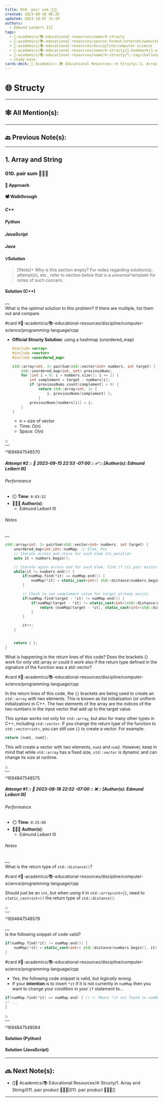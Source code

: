```yaml
---
title: 010. pair sum 👨🏽‍💻
created: 2023-08-18 06:26
updated: 2023-10-07 15:19
authors:
  - Edmund Leibert III
tags:
  - 🔴-academics/📚-educational-resources/name/🌐-structy
  - 🔴-academics/📚-educational-resources/source-format/internet/website
  - 🔴-academics/📚-educational-resources/discipline/computer-science
  - 🔴-academics/📚-educational-resources/name/🌐-structy/🔖-bookmark/1-array-and-string/010-pair-sum-🧑🏽‍💻
  - 🔴-academics/📚-educational-resources/name/🌐-structy/🏷️-tag/challenge
  - study-note
cards-deck: 🔴 Academics::📚 Educational Resources::🌐 Structy::1. Array and String::010. pair sum 🧑🏽‍💻
---
```


#  🌐 Structy

---

## 🕸️ All Mention(s): 

---

## 🔙 Previous Note(s):

---

## 1. Array and String

### **010. pair sum 👨🏽‍💻**

#### 🧭 Approach

#### 📽️ Walkthrough

##### C++

##### Python

##### JavaScript

##### Java

#### 💡Solution

> [!Note]+ Why is this section empty?
> For notes regarding solution(s), attempt(s), etc., refer to section below that is a _universal_ template for notes of such concern.


#### Solution (C++)

﹇<br>
What is the _optimal_ solution to this problem? If there are multiple, list them out and compare.

#card  #🔴-academics/📚-educational-resources/discipline/computer-science/programming-language/cpp

- **Official Structy Solution**: using a hashmap (unordered_map)

	```cpp
	#include <array> 
	#include <vector> 
	#include <unordered_map> 
	
	std::array<int, 2> pairSum(std::vector<int> numbers, int target) { 
		std::unordered_map<int, int> previousNums;
		for (int i = 0; i < numbers.size(); i += 1) {
			int complement = target - numbers[i];
			if (previousNums.count(complement) > 0) {
				return std::array<int, 2> {
					i, previousNums[complement] };
				}
			previousNums[numbers[i]] = i;
		}
	}
	```

	- n = size of vector
	- Time: O(n)
	- Space: O(n)

⌂
<br>﹈<br>^1694847548570



##### Attempt #2 :: 📆 2023-09-15 22:53 -07:00 :: ✅ :: \[Author(s): Edmund Leibert III\]

###### Performance

- ⏲️ **Time**: `0:03:52`
- 🧔🏽‍♂️ **Author(s)**:
	- Edmund Leibert III

###### Notes

﹇<br>
```cpp
std::array<int, 2> pairSum(std::vector<int> numbers, int target) {
    unordered_map<int,int> numMap; // Elem, Pos
    // Iterate across and store for each elem its position
    auto it = numbers.begin();

    // Iterate again across and for each elem, find if its pair exists
    while(it != numbers.end()) {
        if(numMap.find(*it) == numMap.end()) {
            numMap[*it] = static_cast<int>( std::distance(numbers.begin(), it) );
        }

        // Check to see complement value for target already exsits
        if(numMap.find(target - *it) != numMap.end()) {
            if(numMap[target - *it] != static_cast<int>(std::distance(numbers.begin(), it))) {
                return {numMap[target - *it], static_cast<int>(std::distance(numbers.begin(), it))};
            }
        }

        it++;
    }


    return { };
}
```

What is happening in the return lines of this code? Does the brackets {} work for only std::array or could it work also if the return type defined in the signature of the function was a std::vector?

#card  #🔴-academics/📚-educational-resources/discipline/computer-science/programming-language/cpp

In the return lines of this code, the `{}` brackets are being used to create an `std::array` with two elements. This is known as list initialization (or uniform initialization) in C++. The two elements of the array are the indices of the two numbers in the input vector that add up to the target value.

This syntax works not only for `std::array`, but also for many other types in C++, including `std::vector`. If you change the return type of the function to `std::vector<int>`, you can still use `{}` to create a vector. For example:

```cpp
return {num1, num2};
```

This will create a vector with two elements, `num1` and `num2`. However, keep in mind that while `std::array` has a fixed size, `std::vector` is dynamic and can change its size at runtime.

⌂
<br>﹈<br>^1694847548575




##### Attempt #1 :: 📆 2023-08-18 22:52 -07:00 :: ❌ :: \[Author(s): Edmund Leibert III\]

###### Performance

- ⏲️ **Time**: `0:25:00`
- 🧔🏽‍♂️ **Author(s)**:
	- Edmund Leibert III

###### Notes

﹇<br>
What is the return type of `std::distance()`? 

#card  #🔴-academics/📚-educational-resources/discipline/computer-science/programming-language/cpp

Should just be an `int`, but when using it in `std::array<int>{}`, need to `static_cast<int>()` the return type of `std::distance()`.

⌂
<br>﹈<br>^1694847548579



﹇<br>
Is the following snippet of code valid? 

```cpp
if(numMap.find(*it) != numMap.end()) {
	numMap[*it] = static_cast<int>( std::distance(numbers.begin(), it) );
}
```

#card  #🔴-academics/📚-educational-resources/discipline/computer-science/programming-language/cpp

- Yes, the following code snippet is valid, but *logically* wrong.
- If your **intention** is to insert `*it` if it is not currently in `numMap` then you want to change your condition in your `if` statement to…

```cpp
if(numMap.find(*it) == numMap.end) { // <- Means *it not found in numMap
// ...
}
```

⌂
<br>﹈<br>^1694847548584



#### Solution (Python)

#### Solution (JavaScript)

---

## 🔜 Next Note(s):
- [[🔴 Academics/📚 Educational Resources/🌐 Structy/1. Array and String/011. pair product 👨🏽‍💻|011. pair product 👨🏽‍💻]]

---
